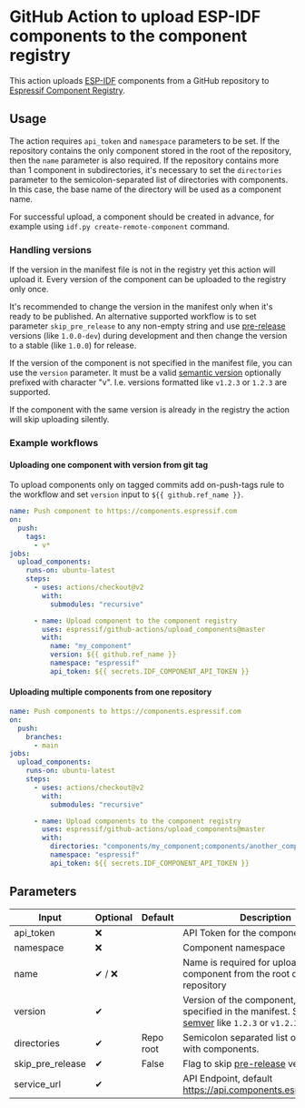# GitHub Action to upload ESP-IDF components to the component registry

This action uploads [ESP-IDF](https://github.com/espressif/esp-idf) components from a GitHub repository to [Espressif Component Registry](https://components.espressif.com).

## Usage

The action requires `api_token` and `namespace` parameters to be set. If the repository contains the only component stored in the root of the repository, then the `name` parameter is also required. If the repository contains more than 1 component in subdirectories, it's necessary to set the `directories` parameter to the semicolon-separated list of directories with components. In this case, the base name of the directory will be used as a component name.

For successful upload, a component should be created in advance, for example using `idf.py create-remote-component` command.

### Handling versions

If the version in the manifest file is not in the registry yet this action will upload it. Every version of the component can be uploaded to the registry only once.

It's recommended to change the version in the manifest only when it's ready to be published.
An alternative supported workflow is to set parameter `skip_pre_release` to any non-empty string and use [pre-release](https://semver.org/#spec-item-9) versions (like `1.0.0-dev`) during development and then change the version to a stable (like `1.0.0`) for release.

If the version of the component is not specified in the manifest file, you can use the `version` parameter. It must be a valid [semantic version](https://semver.org/) optionally prefixed with character "v". I.e. versions formatted like `v1.2.3` or `1.2.3` are supported.

If the component with the same version is already in the registry the action will skip uploading silently.

### Example workflows

#### Uploading one component with version from git tag

To upload components only on tagged commits add on-push-tags rule to the workflow and set `version` input to `${{ github.ref_name }}`.

```yaml
name: Push component to https://components.espressif.com
on:
  push:
    tags:
      - v*
jobs:
  upload_components:
    runs-on: ubuntu-latest
    steps:
      - uses: actions/checkout@v2
        with:
          submodules: "recursive"

      - name: Upload component to the component registry
        uses: espressif/github-actions/upload_components@master
        with:
          name: "my_component"
          version: ${{ github.ref_name }}
          namespace: "espressif"
          api_token: ${{ secrets.IDF_COMPONENT_API_TOKEN }}
```

#### Uploading multiple components from one repository

```yaml
name: Push components to https://components.espressif.com
on:
  push:
    branches:
      - main
jobs:
  upload_components:
    runs-on: ubuntu-latest
    steps:
      - uses: actions/checkout@v2
        with:
          submodules: "recursive"

      - name: Upload components to the component registry
        uses: espressif/github-actions/upload_components@master
        with:
          directories: "components/my_component;components/another_component"
          namespace: "espressif"
          api_token: ${{ secrets.IDF_COMPONENT_API_TOKEN }}
```

## Parameters

| Input            | Optional | Default   | Description                                                                                                                    |
| ---------------- | -------- | --------- | ------------------------------------------------------------------------------------------------------------------------------ |
| api_token        | ❌       |           | API Token for the component registry                                                                                           |
| namespace        | ❌       |           | Component namespace                                                                                                            |
| name             | ✔ / ❌   |           | Name is required for uploading a component from the root of the repository                                                     |
| version          | ✔        |           | Version of the component, if not specified in the manifest. Should be a [semver](https://semver.org/) like `1.2.3` or `v1.2.3` |
| directories      | ✔        | Repo root | Semicolon separated list of directories with components.                                                                       |
| skip_pre_release | ✔        | False     | Flag to skip [pre-release](https://semver.org/#spec-item-9) versions                                                           |
| service_url      | ✔        |           | API Endpoint, default https://api.components.espressif.com/                                                                    |
